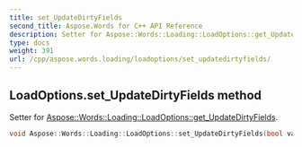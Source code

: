 ```yaml
---
title: set_UpdateDirtyFields
second_title: Aspose.Words for C++ API Reference
description: Setter for Aspose::Words::Loading::LoadOptions::get_UpdateDirtyFields. 
type: docs
weight: 391
url: /cpp/aspose.words.loading/loadoptions/set_updatedirtyfields/
---
```

## LoadOptions.set_UpdateDirtyFields method


Setter for [Aspose::Words::Loading::LoadOptions::get_UpdateDirtyFields](../get_updatedirtyfields/).

```cpp
void Aspose::Words::Loading::LoadOptions::set_UpdateDirtyFields(bool value)
```

